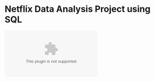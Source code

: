 # Netflix Data Analysis Project using SQL

![Netflix Logo](https://github.com/ghimang/Netflix_SQL_project/blob/main/netflix_titles.csv)
